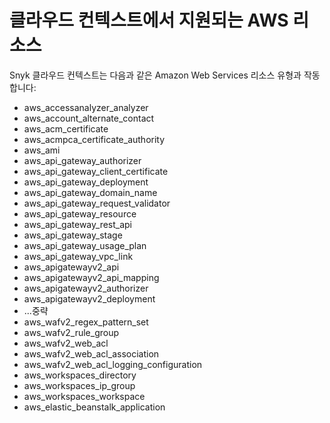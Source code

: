# 클라우드 컨텍스트에서 지원되는 AWS 리소스

Snyk 클라우드 컨텍스트는 다음과 같은 Amazon Web Services 리소스 유형과 작동합니다:

- aws\_accessanalyzer\_analyzer
- aws\_account\_alternate\_contact
- aws\_acm\_certificate
- aws\_acmpca\_certificate\_authority
- aws\_ami
- aws\_api\_gateway\_authorizer
- aws\_api\_gateway\_client\_certificate
- aws\_api\_gateway\_deployment
- aws\_api\_gateway\_domain\_name
- aws\_api\_gateway\_request\_validator
- aws\_api\_gateway\_resource
- aws\_api\_gateway\_rest\_api
- aws\_api\_gateway\_stage
- aws\_api\_gateway\_usage\_plan
- aws\_api\_gateway\_vpc\_link
- aws\_apigatewayv2\_api
- aws\_apigatewayv2\_api\_mapping
- aws\_apigatewayv2\_authorizer
- aws\_apigatewayv2\_deployment
- ...중략
- aws\_wafv2\_regex\_pattern\_set
- aws\_wafv2\_rule\_group
- aws\_wafv2\_web\_acl
- aws\_wafv2\_web\_acl\_association
- aws\_wafv2\_web\_acl\_logging\_configuration
- aws\_workspaces\_directory
- aws\_workspaces\_ip\_group
- aws\_workspaces\_workspace
- aws\_elastic\_beanstalk\_application